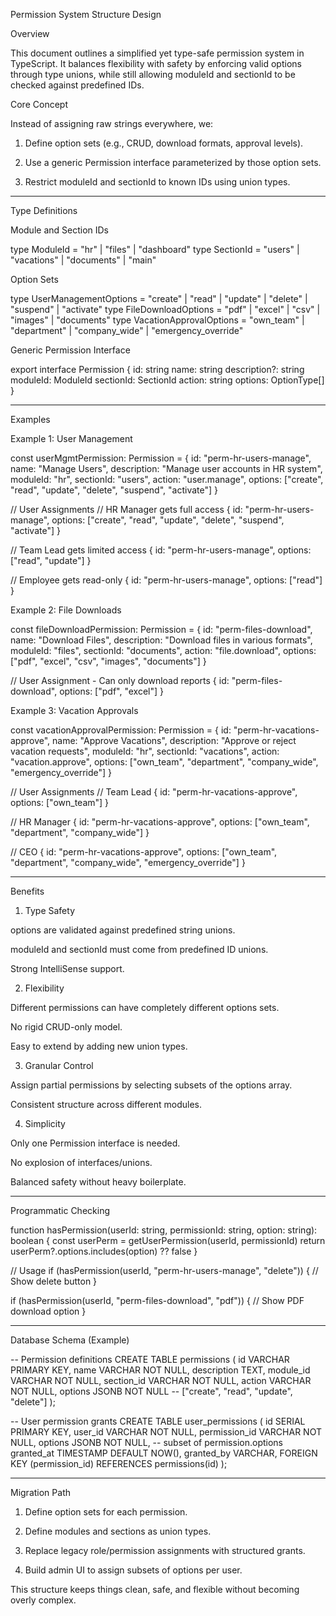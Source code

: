 Permission System Structure Design

Overview

This document outlines a simplified yet type-safe permission system in TypeScript. It balances flexibility with safety by enforcing valid options through type unions, while still allowing moduleId and sectionId to be checked against predefined IDs.

Core Concept

Instead of assigning raw strings everywhere, we:

1. Define option sets (e.g., CRUD, download formats, approval levels).


2. Use a generic Permission interface parameterized by those option sets.


3. Restrict moduleId and sectionId to known IDs using union types.




---

Type Definitions

Module and Section IDs

type ModuleId = "hr" | "files" | "dashboard"
type SectionId = "users" | "vacations" | "documents" | "main"

Option Sets

type UserManagementOptions = "create" | "read" | "update" | "delete" | "suspend" | "activate"
type FileDownloadOptions = "pdf" | "excel" | "csv" | "images" | "documents"
type VacationApprovalOptions = "own_team" | "department" | "company_wide" | "emergency_override"

Generic Permission Interface

export interface Permission<OptionType extends string> {
  id: string
  name: string
  description?: string
  moduleId: ModuleId
  sectionId: SectionId
  action: string
  options: OptionType[]
}


---

Examples

Example 1: User Management

const userMgmtPermission: Permission<UserManagementOptions> = {
  id: "perm-hr-users-manage",
  name: "Manage Users",
  description: "Manage user accounts in HR system",
  moduleId: "hr",
  sectionId: "users",
  action: "user.manage",
  options: ["create", "read", "update", "delete", "suspend", "activate"]
}

// User Assignments
// HR Manager gets full access
{
  id: "perm-hr-users-manage",
  options: ["create", "read", "update", "delete", "suspend", "activate"]
}

// Team Lead gets limited access
{
  id: "perm-hr-users-manage",
  options: ["read", "update"]
}

// Employee gets read-only
{
  id: "perm-hr-users-manage",
  options: ["read"]
}

Example 2: File Downloads

const fileDownloadPermission: Permission<FileDownloadOptions> = {
  id: "perm-files-download",
  name: "Download Files",
  description: "Download files in various formats",
  moduleId: "files",
  sectionId: "documents",
  action: "file.download",
  options: ["pdf", "excel", "csv", "images", "documents"]
}

// User Assignment - Can only download reports
{
  id: "perm-files-download",
  options: ["pdf", "excel"]
}

Example 3: Vacation Approvals

const vacationApprovalPermission: Permission<VacationApprovalOptions> = {
  id: "perm-hr-vacations-approve",
  name: "Approve Vacations",
  description: "Approve or reject vacation requests",
  moduleId: "hr",
  sectionId: "vacations",
  action: "vacation.approve",
  options: ["own_team", "department", "company_wide", "emergency_override"]
}

// User Assignments
// Team Lead
{
  id: "perm-hr-vacations-approve",
  options: ["own_team"]
}

// HR Manager
{
  id: "perm-hr-vacations-approve",
  options: ["own_team", "department", "company_wide"]
}

// CEO
{
  id: "perm-hr-vacations-approve",
  options: ["own_team", "department", "company_wide", "emergency_override"]
}


---

Benefits

1. Type Safety

options are validated against predefined string unions.

moduleId and sectionId must come from predefined ID unions.

Strong IntelliSense support.


2. Flexibility

Different permissions can have completely different options sets.

No rigid CRUD-only model.

Easy to extend by adding new union types.


3. Granular Control

Assign partial permissions by selecting subsets of the options array.

Consistent structure across different modules.


4. Simplicity

Only one Permission interface is needed.

No explosion of interfaces/unions.

Balanced safety without heavy boilerplate.



---

Programmatic Checking

function hasPermission(userId: string, permissionId: string, option: string): boolean {
  const userPerm = getUserPermission(userId, permissionId)
  return userPerm?.options.includes(option) ?? false
}

// Usage
if (hasPermission(userId, "perm-hr-users-manage", "delete")) {
  // Show delete button
}

if (hasPermission(userId, "perm-files-download", "pdf")) {
  // Show PDF download option
}


---

Database Schema (Example)

-- Permission definitions
CREATE TABLE permissions (
  id VARCHAR PRIMARY KEY,
  name VARCHAR NOT NULL,
  description TEXT,
  module_id VARCHAR NOT NULL,
  section_id VARCHAR NOT NULL,
  action VARCHAR NOT NULL,
  options JSONB NOT NULL -- ["create", "read", "update", "delete"]
);

-- User permission grants
CREATE TABLE user_permissions (
  id SERIAL PRIMARY KEY,
  user_id VARCHAR NOT NULL,
  permission_id VARCHAR NOT NULL,
  options JSONB NOT NULL, -- subset of permission.options
  granted_at TIMESTAMP DEFAULT NOW(),
  granted_by VARCHAR,
  FOREIGN KEY (permission_id) REFERENCES permissions(id)
);


---

Migration Path

1. Define option sets for each permission.


2. Define modules and sections as union types.


3. Replace legacy role/permission assignments with structured grants.


4. Build admin UI to assign subsets of options per user.



This structure keeps things clean, safe, and flexible without becoming overly complex.

